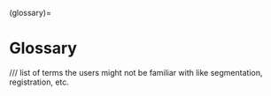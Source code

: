(glossary)=
# Glossary

/// list of terms the users might not be familiar with like segmentation, registration, etc.